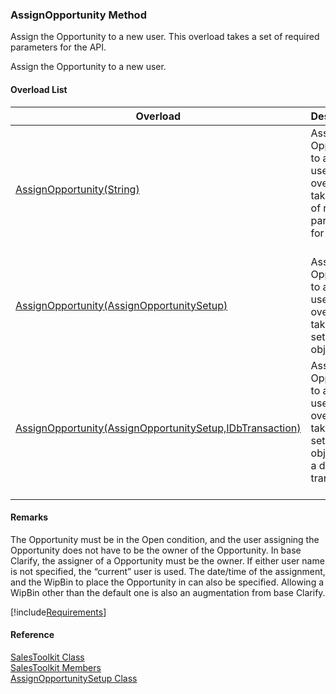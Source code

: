 ﻿### AssignOpportunity Method

Assign the Opportunity to a new user. This overload takes a set of required parameters for the API.

Assign the Opportunity to a new user.

#### Overload List

| Overload | Description |
| --- | --- |
| [AssignOpportunity(String)](FChoice.Toolkits.Clarify~FChoice.Toolkits.Clarify.Sales.SalesToolkit~AssignOpportunity(String).md) | Assign the Opportunity to a new user. This overload takes a set of required parameters for the API.   |
| [AssignOpportunity(AssignOpportunitySetup)](FChoice.Toolkits.Clarify~FChoice.Toolkits.Clarify.Sales.SalesToolkit~AssignOpportunity(AssignOpportunitySetup).md) | Assign the Opportunity to a new user. This overload takes a setup object.   |
| [AssignOpportunity(AssignOpportunitySetup,IDbTransaction)](FChoice.Toolkits.Clarify~FChoice.Toolkits.Clarify.Sales.SalesToolkit~AssignOpportunity(AssignOpportunitySetup,IDbTransaction).md) | Assign the Opportunity to a new user. This overload takes a setup object and a database transaction.   |

#### Remarks

The Opportunity must be in the Open condition, and the user assigning the Opportunity does not have to be the owner of the Opportunity. In base Clarify, the assigner of a Opportunity must be the owner. If either user name is not specified, the “current” user is used. The date/time of the assignment, and the WipBin to place the Opportunity in can also be specified. Allowing a WipBin other than the default one is also an augmentation from base Clarify.

[!include[Requirements](../partials/requirements.md)]



#### Reference

[SalesToolkit Class](FChoice.Toolkits.Clarify~FChoice.Toolkits.Clarify.Sales.SalesToolkit.md)  
[SalesToolkit Members](FChoice.Toolkits.Clarify~FChoice.Toolkits.Clarify.Sales.SalesToolkit_members.md)  
[AssignOpportunitySetup Class](FChoice.Toolkits.Clarify~FChoice.Toolkits.Clarify.Sales.AssignOpportunitySetup.md)